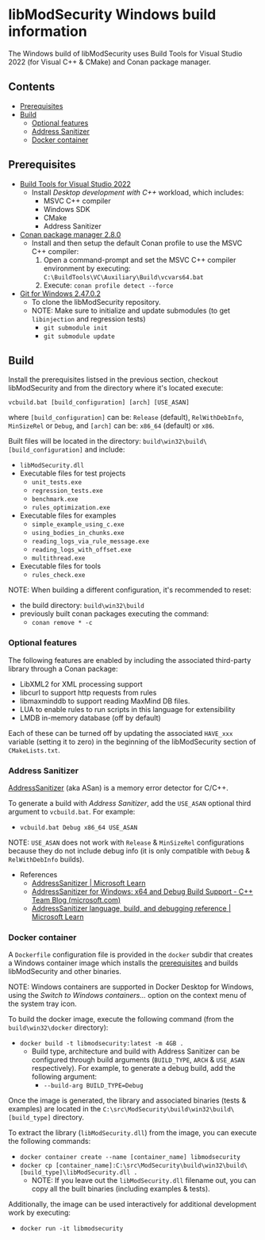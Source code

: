 # libModSecurity Windows build information <!-- omit from toc -->

The Windows build of libModSecurity uses Build Tools for Visual Studio 2022 (for Visual C++ & CMake) and Conan package manager.

## Contents <!-- omit from toc -->

- [Prerequisites](#prerequisites)
- [Build](#build)
  - [Optional features](#optional-features)
  - [Address Sanitizer](#address-sanitizer)
  - [Docker container](#docker-container)

## Prerequisites

 * [Build Tools for Visual Studio 2022](https://aka.ms/vs/17/release/vs_buildtools.exe)
    * Install *Desktop development with C++* workload, which includes:
        * MSVC C++ compiler
        * Windows SDK
        * CMake
        * Address Sanitizer
 * [Conan package manager 2.8.0](https://github.com/conan-io/conan/releases/download/2.8.0/conan-2.8.0-windows-x86_64-installer.exe)
    * Install and then setup the default Conan profile to use the MSVC C++ compiler:
      1. Open a command-prompt and set the MSVC C++ compiler environment by executing: `C:\BuildTools\VC\Auxiliary\Build\vcvars64.bat`
      2. Execute: `conan profile detect --force`
 * [Git for Windows 2.47.0.2](https://github.com/git-for-windows/git/releases/download/v2.47.0.windows.2/Git-2.47.0.2-64-bit.exe)
    * To clone the libModSecurity repository.
    * NOTE: Make sure to initialize and update submodules (to get `libinjection` and regression tests)
      * `git submodule init`
      * `git submodule update`

## Build

Install the prerequisites listsed in the previous section, checkout libModSecurity and from the directory where it's located execute:

```
vcbuild.bat [build_configuration] [arch] [USE_ASAN]
```

where `[build_configuration]` can be: `Release` (default), `RelWithDebInfo`, `MinSizeRel` or `Debug`, and `[arch]` can be: `x86_64` (default) or `x86`.

Built files will be located in the directory: `build\win32\build\[build_configuration]` and include:

 * `libModSecurity.dll`
 * Executable files for test projects
    * `unit_tests.exe`
    * `regression_tests.exe`
    * `benchmark.exe` 
    * `rules_optimization.exe`
 * Executable files for examples
    * `simple_example_using_c.exe`
    * `using_bodies_in_chunks.exe`
    * `reading_logs_via_rule_message.exe`
    * `reading_logs_with_offset.exe`
    * `multithread.exe`
 * Executable files for tools
    * `rules_check.exe`

NOTE: When building a different configuration, it's recommended to reset:

 * the build directory: `build\win32\build`
 * previously built conan packages executing the command:
    * `conan remove * -c`

### Optional features

The following features are enabled by including the associated third-party library through a Conan package:

 * LibXML2 for XML processing support
 * libcurl to support http requests from rules
 * libmaxminddb to support reading MaxMind DB files.
 * LUA to enable rules to run scripts in this language for extensibility
 * LMDB in-memory database (off by default)

Each of these can be turned off by updating the associated `HAVE_xxx` variable (setting it to zero) in the beginning of the libModSecurity section of `CMakeLists.txt`.

### Address Sanitizer

[AddressSanitizer](https://github.com/google/sanitizers/wiki/AddressSanitizer) (aka ASan) is a memory error detector for C/C++.

To generate a build with *Address Sanitizer*, add the `USE_ASAN` optional third argument to `vcbuild.bat`. For example:
   * `vcbuild.bat Debug x86_64 USE_ASAN`

NOTE: `USE_ASAN` does not work with `Release` & `MinSizeRel` configurations because they do not include debug info (it is only compatible with `Debug` & `RelWithDebInfo` builds).

 * References
   * [AddressSanitizer | Microsoft Learn](https://learn.microsoft.com/en-us/cpp/sanitizers/asan?view=msvc-170)
   * [AddressSanitizer for Windows: x64 and Debug Build Support - C++ Team Blog (microsoft.com)](https://devblogs.microsoft.com/cppblog/asan-for-windows-x64-and-debug-build-support/)
   * [AddressSanitizer language, build, and debugging reference | Microsoft Learn](https://learn.microsoft.com/en-us/cpp/sanitizers/asan-building?view=msvc-170)

### Docker container

A `Dockerfile` configuration file is provided in the `docker` subdir that creates a Windows container image which installs the [prerequisites](#prerequisites) and builds libModSecurity and other binaries.

NOTE: Windows containers are supported in Docker Desktop for Windows, using the *Switch to Windows containers...* option on the context menu of the system tray icon.

To build the docker image, execute the following command (from the `build\win32\docker` directory):

 * `docker build -t libmodsecurity:latest -m 4GB .`
   * Build type, architecture and build with Address Sanitizer can be configured through build arguments (`BUILD_TYPE`, `ARCH` & `USE_ASAN` respectively). For example, to generate a debug build, add the following argument:
     * `--build-arg BUILD_TYPE=Debug`

Once the image is generated, the library and associated binaries (tests & examples) are located in the `C:\src\ModSecurity\build\win32\build\[build_type]` directory.

To extract the library (`libModSecurity.dll`) from the image, you can execute the following commands:

 * `docker container create --name [container_name] libmodsecurity`
 * `docker cp [container_name]:C:\src\ModSecurity\build\win32\build\[build_type]\libModSecurity.dll .`
   * NOTE: If you leave out the `libModSecurity.dll` filename out, you can copy all the built binaries (including examples & tests).

Additionally, the image can be used interactively for additional development work by executing:

 * `docker run -it libmodsecurity`
